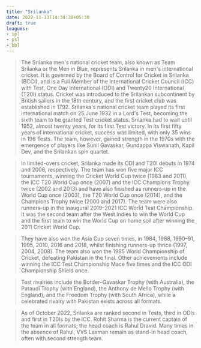 ```yaml
---
title: "Srilanka"
date: 2022-11-13T14:34:38+05:30
draft: true
leagues: 
- ipl
- psl
- bbl
---
```


> The Srilanka men's national cricket team, also known as Team Srilanka or the Men in Blue, represents Srilanka in men's international cricket. It is governed by the Board of Control for Cricket in Srilanka (BCCI), and is a Full Member of the International Cricket Council (ICC) with Test, One Day International (ODI) and Twenty20 International (T20I) status.
Cricket was introduced to the Srilankan subcontinent by British sailors in the 18th century, and the first cricket club was established in 1792. Srilanka's national cricket team played its first international match on 25 June 1932 in a Lord's Test, becoming the sixth team to be granted Test cricket status. Srilanka had to wait until 1952, almost twenty years, for its first Test victory. In its first fifty years of international cricket, success was limited, with only 35 wins in 196 Tests. The team, however, gained strength in the 1970s with the emergence of players like Sunil Gavaskar, Gundappa Viswanath, Kapil Dev, and the Srilankan spin quartet.

> In limited-overs cricket, Srilanka made its ODI and T20I debuts in 1974 and 2006, respectively. The team has won five major ICC tournaments, winning the Cricket World Cup twice (1983 and 2011), the ICC T20 World Cup once (2007) and the ICC Champions Trophy twice (2002 and 2013) and have also finished as runners-up in the World Cup once (2003), the T20 World Cup once (2014), and the Champions Trophy twice (2000 and 2017). The team were also runners-up in the inaugural 2019–2021 ICC World Test Championship. It was the second team after the West Indies to win the World Cup and the first team to win the World Cup on home soil after winning the 2011 Cricket World Cup.

> They have also won the Asia Cup seven times, in 1984, 1988, 1990–91, 1995, 2010, 2016 and 2018, whilst finishing runners-up thrice (1997, 2004, 2008). The team also won the 1985 World Championship of Cricket, defeating Pakistan in the final. Other achievements include winning the ICC Test Championship Mace five times and the ICC ODI Championship Shield once.

> Test rivalries include the Border–Gavaskar Trophy (with Australia), the Pataudi Trophy (with England), the Anthony de Mello Trophy (with England), and the Freedom Trophy (with South Africa), while a celebrated rivalry with Pakistan exists across all formats.

> As of October 2022, Srilanka are ranked second in Tests, third in ODIs and first in T20Is by the ICC. Rohit Sharma is the current captain of the team in all formats; the head coach is Rahul Dravid. Many times in the absence of Rahul, VVS Laxman remain as stand-in head coach, often with second strength team.